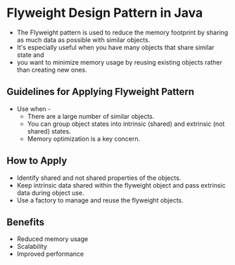 # Flyweight Design Pattern in Java

- The Flyweight pattern is used to reduce the memory footprint by sharing as much data as possible with similar objects. 
- It's especially useful when you have many objects that share similar state and 
- you want to minimize memory usage by reusing existing objects rather than creating new ones.

## Guidelines for Applying Flyweight Pattern
- Use when - 
  - There are a large number of similar objects.
  - You can group object states into intrinsic (shared) and extrinsic (not shared) states.
  - Memory optimization is a key concern.
##  How to Apply 
- Identify shared and not shared properties of the objects.
- Keep intrinsic data shared within the flyweight object and pass extrinsic data during object use.
- Use a factory to manage and reuse the flyweight objects.

## Benefits 
- Reduced memory usage 
- Scalability 
- Improved performance

